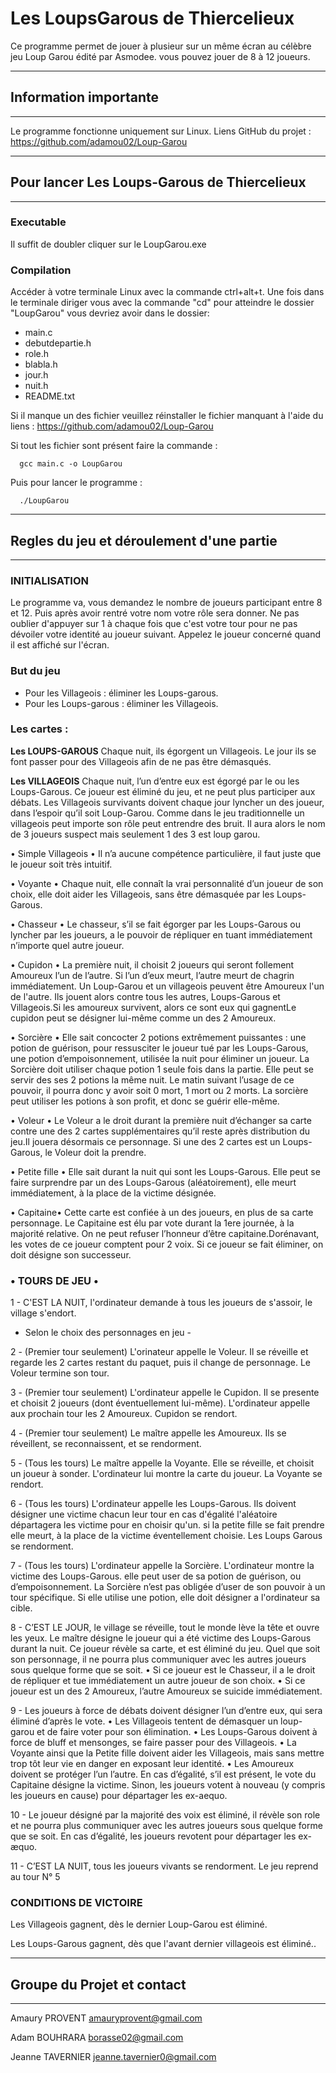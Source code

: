 # Les LoupsGarous de Thiercelieux 


Ce programme permet de jouer à plusieur sur un même écran au célèbre jeu Loup Garou édité par Asmodee.
vous pouvez jouer de 8 à 12 joueurs.

-----------------------
## Information importante
-----------------------

Le programme fonctionne uniquement sur Linux. 
Liens GitHub du projet : https://github.com/adamou02/Loup-Garou


---------------------------------------------
## Pour lancer Les Loups-Garous de Thiercelieux
---------------------------------------------

### Executable

Il suffit de doubler cliquer sur le LoupGarou.exe

### Compilation

Accéder à votre terminale Linux avec la commande
ctrl+alt+t.
Une fois dans le terminale diriger vous avec la commande "cd" pour
atteindre le dossier "LoupGarou" vous devriez avoir dans le dossier:

- main.c
- debutdepartie.h
- role.h
- blabla.h
- jour.h
- nuit.h
- README.txt

Si il manque un des fichier veuillez réinstaller le fichier manquant à l'aide du liens :
https://github.com/adamou02/Loup-Garou

Si tout les fichier sont présent faire la commande : 

	  gcc main.c -o LoupGarou  

Puis pour lancer le programme :

	  ./LoupGarou  

------------------------------------------
## Regles du jeu et déroulement d'une partie
------------------------------------------

### INITIALISATION

Le programme va, vous demandez le nombre de joueurs participant entre 8 et 12.
Puis après avoir rentré votre nom votre rôle sera donner.
Ne pas oublier d'appuyer sur 1 à chaque fois que c'est votre tour pour ne pas
dévoiler votre identité au joueur suivant. Appelez le joueur concerné quand il est affiché sur l'écran.



### But du jeu

- Pour les Villageois : éliminer les Loups-garous.
- Pour les Loups-garous : éliminer les Villageois.



### Les cartes :


**Les LOUPS-GAROUS**
Chaque nuit, ils égorgent un Villageois.
Le jour ils se font passer pour des Villageois
afin de ne pas être démasqués.



**Les VILLAGEOIS**
Chaque nuit, l’un d’entre eux est égorgé par le ou les Loups-Garous.
Ce joueur est éliminé du jeu, et ne peut plus participer aux débats. Les Villageois survivants doivent chaque jour lyncher un des joueur, dans l’espoir qu’il soit Loup-Garou. Comme dans le jeu traditionnelle un villageois peut importe son rôle peut entrendre des bruit. Il aura alors le nom de 3 joueurs suspect mais seulement 1 des 3 est loup garou.


• Simple Villageois •
Il n’a aucune compétence particulière, il faut juste que le joueur soit très intuitif.


• Voyante •
Chaque nuit, elle connaît la vrai personnalité d’un joueur de son choix, elle doit aider les Villageois, sans être démasquée par les Loups-Garous.


• Chasseur •
Le chasseur, s’il se fait égorger par les Loups-Garous ou lyncher par les joueurs, a le pouvoir de répliquer en tuant immédiatement n’importe quel autre joueur.


• Cupidon •
La première nuit, il choisit 2 joueurs qui seront follement Amoureux l’un de l’autre. Si l’un d’eux meurt, l’autre meurt de chagrin immédiatement. Un Loup-Garou et un villageois peuvent être Amoureux l'un de l'autre. Ils jouent alors contre tous les autres, Loups-Garous et Villageois.Si les amoureux survivent, alors ce sont eux qui gagnentLe cupidon peut se désigner lui-même comme un des 2 Amoureux.


• Sorcière •
Elle sait concocter 2 potions extrêmement puissantes :
une potion de guérison, pour ressusciter le joueur tué par les Loups-Garous,
une potion d’empoisonnement, utilisée la nuit pour éliminer un joueur. La Sorcière doit utiliser chaque potion 1 seule fois dans la partie. Elle peut se servir des ses 2 potions la même nuit. Le matin suivant l’usage de ce pouvoir, il pourra donc y avoir soit 0 mort, 1 mort ou 2 morts. La sorcière peut utiliser les potions à son profit, et donc se guérir elle-même.


• Voleur •
Le Voleur a le droit durant la première nuit d’échanger sa carte contre une des 2 cartes supplémentaires qu’il reste après distribution du jeu.Il jouera désormais ce personnage. Si une des 2 cartes est un Loups-Garous, le Voleur doit la prendre.


• Petite fille •
Elle sait durant la nuit qui sont les Loups-Garous. Elle peut se faire surprendre par un des Loups-Garous (aléatoirement), elle meurt immédiatement, à la place de la victime désignée.


• Capitaine•
Cette carte est confiée à un des joueurs, en plus de sa carte personnage. Le Capitaine est élu par vote durant la 1ere journée, à la majorité relative. On ne peut refuser l’honneur d’être capitaine.Dorénavant, les votes de ce joueur comptent pour 2 voix. Si ce joueur se fait éliminer, on doit désigne son successeur.



### • TOURS DE JEU •


1 - C'EST LA NUIT, l'ordinateur demande à tous les joueurs de s'assoir, le village s'endort.

- Selon le choix des personnages en jeu -

2 - (Premier tour seulement) L'orinateur appelle le Voleur.
Il se réveille et regarde les 2 cartes restant du paquet, puis il change de personnage.
Le Voleur termine son tour.

3 - (Premier tour seulement) L'ordinateur appelle le Cupidon. Il se presente et choisit 2 joueurs (dont éventuellement lui-même). L'ordinateur appelle aux prochain tour les 2 Amoureux.
Cupidon se rendort.

4 - (Premier tour seulement) Le maître appelle les Amoureux. Ils se réveillent, se reconnaissent, et se rendorment.

5 - (Tous les tours) Le maître appelle la Voyante.
Elle se réveille, et choisit un joueur à sonder. L'ordinateur lui montre la carte du joueur.
La Voyante se rendort.

6 - (Tous les tours) L'ordinateur appelle les Loups-Garous. Ils doivent désigner une victime chacun leur tour en cas d'égalité l'aléatoire départagera les victime pour en choisir qu'un.
si la petite fille se fait prendre elle meurt, à la place de la victime éventellement choisie.
Les Loups Garous se rendorment.

7 - (Tous les tours) L'ordinateur appelle la Sorcière.
L'ordinateur montre la victime des Loups-Garous. elle peut user de sa potion de guérison, ou d’empoisonnement. La Sorcière n’est pas obligée d’user de son pouvoir à un tour spécifique. Si elle utilise une potion, elle doit désigner a l'ordinateur sa cible.

8 - C’EST LE JOUR, le village se réveille, tout le monde lève la tête et ouvre les yeux. Le maître désigne le joueur qui a été victime des Loups-Garous durant la nuit. Ce joueur révèle sa carte, et est éliminé du jeu. Quel que soit son personnage, il ne pourra plus communiquer avec les autres joueurs sous quelque forme que se soit.
• Si ce joueur est le Chasseur, il a le droit de répliquer et tue immédiatement un autre joueur de son choix.
• Si ce joueur est un des 2 Amoureux, l’autre Amoureux se suicide immédiatement.

9 - Les joueurs à force de débats doivent désigner l’un d’entre eux, qui sera éliminé d’après le vote.
• Les Villageois tentent de démasquer un loup-garou et de faire voter pour son élimination.
• Les Loups-Garous doivent à force de bluff et mensonges, se faire passer pour des Villageois.
• La Voyante ainsi que la Petite fille doivent aider les Villageois, mais sans mettre trop tôt leur vie en danger en exposant leur identité.
• Les Amoureux doivent se protéger l’un l’autre.
En cas d’égalité, s’il est présent, le vote du Capitaine désigne la victime. Sinon, les joueurs votent à nouveau (y compris les joueurs en cause) pour départager les ex-aequo.

10 - Le joueur désigné par la majorité des voix est éliminé, il révèle son role et ne pourra plus communiquer avec les autres joueurs sous quelque forme que se soit. En cas d’égalité, les joueurs revotent pour départager les ex-æquo.

11 - C’EST LA NUIT, tous les joueurs vivants se rendorment.
Le jeu reprend au tour N° 5




### CONDITIONS DE VICTOIRE

Les Villageois gagnent, dès le dernier Loup-Garou est éliminé.

Les Loups-Garous gagnent, dès que l'avant dernier villageois est éliminé..


---------------------------
## Groupe du Projet et contact
----------------------------

Amaury PROVENT amauryprovent@gmail.com

Adam BOUHRARA borasse02@gmail.com

Jeanne TAVERNIER jeanne.tavernier0@gmail.com
